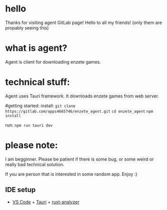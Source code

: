 # hello
Thanks for visiting agent GitLab page!
Hello to all my friends! (only them are propably seeing this)

# what is agent?
Agent is client for downloading enzete games.

# technical stuff:
Agent uses Tauri framework. It downloads enzete games from web server.

#getting started:
install:
    `git clone https://gitlab.com/apps4665746/enzete_agent.git`
    `cd enzete_agent`
    `npm install`

run:
    `npm run tauri dev`

# please note:
I am begginner. 
Please be patient if there is some bug, or some weird or really bad technical solution.

If you are person that is interested in some random app.
Enjoy :)

## IDE setup
- [VS Code](https://code.visualstudio.com/) + [Tauri](https://marketplace.visualstudio.com/items?itemName=tauri-apps.tauri-vscode) + [rust-analyzer](https://marketplace.visualstudio.com/items?itemName=rust-lang.rust-analyzer)
